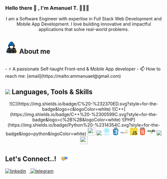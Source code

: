 ### Hello there 👋 , I'm Amanuel T. 🧑🏽‍💻

<p align="center">
  I am a Software Engineer with expertise in Full Stack Web Development and Mobile App Development. I love building innovative and impactful applications that solve real-world problems.
</p>

## <picture><img src = "https://github.com/0xAbdulKhalid/0xAbdulKhalid/raw/main/assets/mdImages/about_me.gif" width =40px></picture> **About me**
<br>
- ⚡ A passionate Self-taught Front-end & Mobile App developer
- 📫 How to reach me:  [email](https://malto:ammanuael@gmail.com)

## <img src="https://media2.giphy.com/media/QssGEmpkyEOhBCb7e1/giphy.gif?cid=ecf05e47a0n3gi1bfqntqmob8g9aid1oyj2wr3ds3mg700bl&rid=giphy.gif" width ="20"><b> Languages, Tools & Skills</b>
<p align="center">
    ![C](https://img.shields.io/badge/C%20-%232370ED.svg?style=for-the-badge&logo=c&logoColor=white)
    ![C++](https://img.shields.io/badge/C++%20-%2300599C.svg?style=for-the-badge&logo=c%2B%2B&logoColor=white)
    ![PHP](https://img.shields.io/badge/Python%20-%2314354C.svg?style=for-the-badge&logo=python&logoColor=white)
    <img src="https://www.vectorlogo.zone/logos/flutterio/flutterio-icon.svg" width ="25" height="25">
    <img src="https://www.vectorlogo.zone/logos/git-scm/git-scm-icon.svg" width ="25">
    <img src="https://raw.githubusercontent.com/devicons/devicon/master/icons/react/react-original-wordmark.svg" width ="25" height="25">
    <img src="https://raw.githubusercontent.com/devicons/devicon/master/icons/css3/css3-original-wordmark.svg" width ="25" height="25">
    <img src="https://raw.githubusercontent.com/devicons/devicon/master/icons/mysql/mysql-original-wordmark.svg" width ="25" height="25">
    <img src="https://raw.githubusercontent.com/devicons/devicon/master/icons/javascript/javascript-original.svg" width ="25" height="25">
    <img src="https://raw.githubusercontent.com/devicons/devicon/master/icons/html5/html5-original-wordmark.svg" width ="25" height="25">
    <img src="https://raw.githubusercontent.com/devicons/devicon/master/icons/nodejs/nodejs-original-wordmark.svg" width ="25" height="25">
    <img src="https://cdnlogo.com/logo/sass_39548.html"><img src="https://www.cdnlogo.com/logos/s/90/sass.svg" width ="25" height="25">
</p>
    
## <b> Let's Connect..!</b><img src="https://github.com/0xAbdulKhalid/0xAbdulKhalid/raw/main/assets/mdImages/handshake.gif" width ="50">
<a href="https://linkedin.com/in/amanueltadele53" target="_blank">
      <img src="https://raw.githubusercontent.com/rahuldkjain/github-profile-readme-generator/master/src/images/icons/Social/linked-in-alt.svg" alt="linkedin" style="margin-bottom: 5px; margin-right: 10px; width: 25px; height: 25px;" />
    </a>
    <a href="https://t.me/el_amani" target="_blank">
      <img src="https://www.cdnlogo.com/logos/t/39/telegram.svg" alt="telegram" style="margin-bottom: 5px; width: 25px; height: 25px;" />
    </a>


<!--
**elamany/elamany** is a ✨ _special_ ✨ repository because its `README.md` (this file) appears on your GitHub profile.

Here are some ideas to get you started:

- 🔭 I’m currently working on ...
- 🌱 I’m currently learning ...
- 👯 I’m looking to collaborate on ...
- 🤔 I’m looking for help with ...
- 💬 Ask me about ...
- 📫 How to reach me: ...
- 😄 Pronouns: ...
- ⚡ Fun fact: ...
-->
